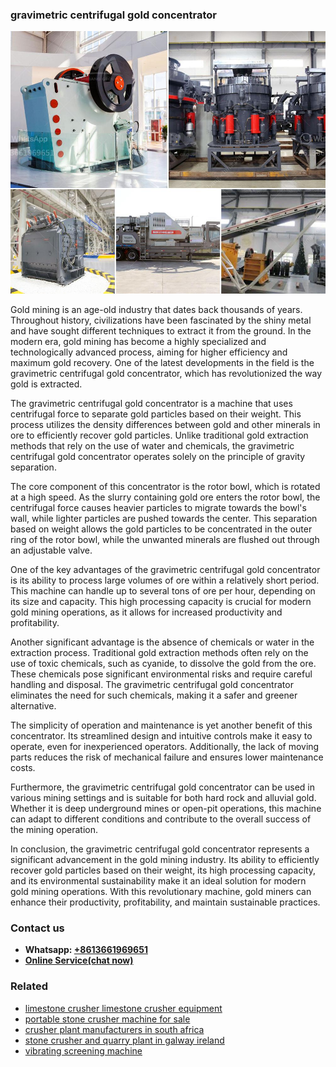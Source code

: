 <h3>gravimetric centrifugal gold concentrator</h3><img src='1702953260.jpg' alt=''><p>Gold mining is an age-old industry that dates back thousands of years. Throughout history, civilizations have been fascinated by the shiny metal and have sought different techniques to extract it from the ground. In the modern era, gold mining has become a highly specialized and technologically advanced process, aiming for higher efficiency and maximum gold recovery. One of the latest developments in the field is the gravimetric centrifugal gold concentrator, which has revolutionized the way gold is extracted.</p><p>The gravimetric centrifugal gold concentrator is a machine that uses centrifugal force to separate gold particles based on their weight. This process utilizes the density differences between gold and other minerals in ore to efficiently recover gold particles. Unlike traditional gold extraction methods that rely on the use of water and chemicals, the gravimetric centrifugal gold concentrator operates solely on the principle of gravity separation.</p><p>The core component of this concentrator is the rotor bowl, which is rotated at a high speed. As the slurry containing gold ore enters the rotor bowl, the centrifugal force causes heavier particles to migrate towards the bowl's wall, while lighter particles are pushed towards the center. This separation based on weight allows the gold particles to be concentrated in the outer ring of the rotor bowl, while the unwanted minerals are flushed out through an adjustable valve.</p><p>One of the key advantages of the gravimetric centrifugal gold concentrator is its ability to process large volumes of ore within a relatively short period. This machine can handle up to several tons of ore per hour, depending on its size and capacity. This high processing capacity is crucial for modern gold mining operations, as it allows for increased productivity and profitability.</p><p>Another significant advantage is the absence of chemicals or water in the extraction process. Traditional gold extraction methods often rely on the use of toxic chemicals, such as cyanide, to dissolve the gold from the ore. These chemicals pose significant environmental risks and require careful handling and disposal. The gravimetric centrifugal gold concentrator eliminates the need for such chemicals, making it a safer and greener alternative.</p><p>The simplicity of operation and maintenance is yet another benefit of this concentrator. Its streamlined design and intuitive controls make it easy to operate, even for inexperienced operators. Additionally, the lack of moving parts reduces the risk of mechanical failure and ensures lower maintenance costs.</p><p>Furthermore, the gravimetric centrifugal gold concentrator can be used in various mining settings and is suitable for both hard rock and alluvial gold. Whether it is deep underground mines or open-pit operations, this machine can adapt to different conditions and contribute to the overall success of the mining operation.</p><p>In conclusion, the gravimetric centrifugal gold concentrator represents a significant advancement in the gold mining industry. Its ability to efficiently recover gold particles based on their weight, its high processing capacity, and its environmental sustainability make it an ideal solution for modern gold mining operations. With this revolutionary machine, gold miners can enhance their productivity, profitability, and maintain sustainable practices.</p><h3>Contact us</h3><ul><li><strong>Whatsapp:&nbsp;<a href="https://wa.me/8613661969651">+8613661969651</a></strong></li><li><a href="https://swt.shibang-china.com/?git&amp;zhl&amp;gravimetric centrifugal gold concentrator"><strong>Online Service(chat now)</strong></a></li></ul><h3>Related</h3><ul><li><a href='limestone crusher limestone crusher equipment.md'>limestone crusher limestone crusher equipment</a></li><li><a href='portable stone crusher machine for sale.md'>portable stone crusher machine for sale</a></li><li><a href='crusher plant manufacturers in south africa.md'>crusher plant manufacturers in south africa</a></li><li><a href='stone crusher and quarry plant in galway ireland.md'>stone crusher and quarry plant in galway ireland</a></li><li><a href='vibrating screening machine.md'>vibrating screening machine</a></li></ul>